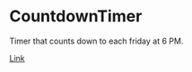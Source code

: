 # CountdownTimer

Timer that counts down to each friday at 6 PM. 

[Link](https://stevanovicm.github.io/CountdownTimer/)
